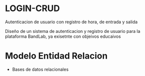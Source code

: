 # LOGIN-CRUD
Autenticacion de usuario con registro de hora, de entrada y salida 

Diseño de un sistema de autenticacion y registro de usuario para la plataforma BandLab, ya exisetnte con objeivos educaivos

# Modelo Entidad Relacion 
  - Bases de datos relacionales 

